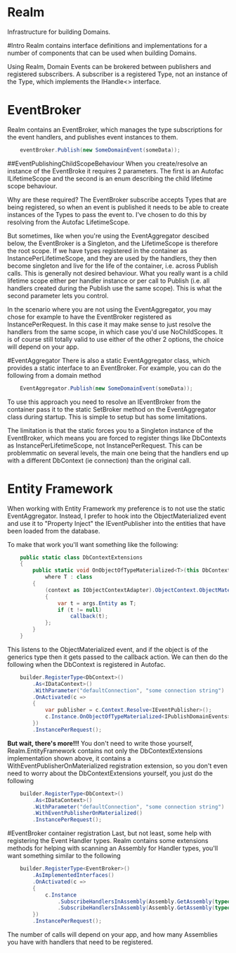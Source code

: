 Realm
=====

Infrastructure for building Domains.

#Intro
Realm contains interface definitions and implementations for a number of components that can be used when building Domains.

Using Realm, Domain Events can be brokered between publishers and registered subscribers.  A subscriber is a registered Type, not an instance of the Type, which implements the IHandle<> interface.

# EventBroker
Realm contains an EventBroker, which manages the type subscriptions for the event handlers, and publishes event instances to them.

```csharp
	eventBroker.Publish(new SomeDomainEvent(someData));
```

##EventPublishingChildScopeBehaviour
When you create/resolve an instance of the EventBroke it requires 2 parameters.  The first is an Autofac ILifetimeScope and the second is an enum describing the child lifetime scope behaviour.

Why are these required?  The EventBroker subscribe accepts Types that are being registered, so when an event is published it needs to be able to create instances of the Types to pass the event to.  I've chosen to do this by resolving from the Autofac LifetimeScope.

But sometimes, like when you're using the EventAggregator descibed below, the EventBroker is a Singleton, and the LifetimeScope is therefore the root scope.  If we have types registered in the container as InstancePerLifetimeScope, and they are used by the handlers, they then become singleton and live for the life of the container, i.e. across Publish calls.  This is generally not desired behaviour.  What you really want is a child lifetime scope either per handler instance or per call to Publish (i.e. all handlers created during the Publish use the same scope).  This is what the second parameter lets you control.

In the scenario where you are not using the EventAggregator, you may chose for example to have the EventBroker registered as InstancePerRequest.  In this case it may make sense to just resolve the handlers from the same scope, in which case you'd use NoChildScopes.  It is of course still totally valid to use either of the other 2 options, the choice will depend on your app.

#EventAggregator
There is also a static EventAggregator class, which provides a static interface to an EventBroker.  For example, you can do the following from a domain method

```csharp
	EventAggregator.Publish(new SomeDomainEvent(someData));
```

To use this approach you need to resolve an IEventBroker from the container pass it to the static SetBroker method on the EventAggregator class during startup.  This is simple to setup but has some limitations.

The limitation is that the static forces you to a Singleton instance of the EventBroker, which means you are forced to register things like DbContexts as InstancePerLifetimeScope, not InstancePerRequest.  This can be problemmatic on several levels, the main one being that the handlers end up with a different DbContext (ie connection) than the original call.

# Entity Framework
When working with Entity Framework my preference is to not use the static EventAggregator.  Instead, I prefer to hook into the ObjectMaterialized event and use it to "Property Inject" the IEventPublisher into the entities that have been loaded from the database.
 
To make that work you'll want something like the following:

```csharp
	public static class DbContextExtensions
    {
        public static void OnObjectOfTypeMaterialized<T>(this DbContext context, Action<T> callback)
			where T : class
        {
            (context as IObjectContextAdapter).ObjectContext.ObjectMaterialized += (sender, args) =>
            {
                var t = args.Entity as T;
                if (t != null)
                    callback(t);
            };
        }
    }

```

This listens to the ObjectMaterialized event, and if the object is of the generics type then it gets passed to the callback action.  We can then do the following when the DbContext is registered in Autofac. 

```csharp
    builder.RegisterType<DbContext>()
        .As<IDataContext>()
        .WithParameter("defaultConnection", "some connection string")
        .OnActivated(c =>
        {
            var publisher = c.Context.Resolve<IEventPublisher>();
            c.Instance.OnObjectOfTypeMaterialized<IPublishDomainEvents>(t => t.SetPublisher(publisher));
        })
        .InstancePerRequest();

```

**But wait, there's more!!!**  You don't need to write those yourself, Realm.EntityFramework contains not only the DbContextExtensions implementation shown above, it contains a WithEventPublisherOnMaterialized registration extension, so you don't even need to worry about the DbContextExtensions yourself, you just do the following    

```csharp
    builder.RegisterType<DbContext>()
        .As<IDataContext>()
        .WithParameter("defaultConnection", "some connection string")
        .WithEventPublisherOnMaterialized()
        .InstancePerRequest();

```

#EventBroker container registration
Last, but not least, some help with registering the Event Handler types.  Realm contains some extensions methods for helping with scanning an Assembly for Handler types, you'll want something similar to the following

```csharp
    builder.RegisterType<EventBroker>()
		.AsImplementedInterfaces()
		.OnActivated(c =>
	    {
	        c.Instance
	            .SubscribeHandlersInAssembly(Assembly.GetAssembly(typeof(SomeType)))
	            .SubscribeHandlersInAssembly(Assembly.GetAssembly(typeof(ThisModule)));
	    })
		.InstancePerRequest();

```
The number of calls will depend on your app, and how many Assemblies you have with handlers that need to be registered.